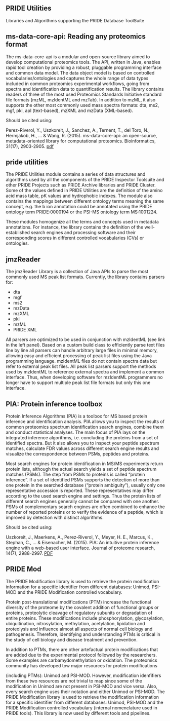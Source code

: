 ## PRIDE Utilities

Libraries and Algorithms supporting the PRIDE Database ToolSuite


## ms-data-core-api: Reading any proteomics format

The ms-data-core-api is a modular and open-source library aimed to develop computational proteomics tools. The API, written in Java,  enables rapid tool creation by providing a robust, pluggable programming interface and common data model. The data object model is based on controlled vocabularies/ontologies and captures the whole range of data types included in common proteomics experimental workflows, going from spectra and identification data to quantification results. The library contains readers of three of the most used Proteomics Standards Initiative standard file formats (mzML, mzIdentML and mzTab). In addition to mzML, it also supports the other most commonly used mass spectra formats: dta, ms2, mgf, pkl, apl (text-based), mzXML and mzData (XML-based).

Should be cited using:

Perez-Riverol, Y., Uszkoreit, J., Sanchez, A., Ternent, T., del Toro, N., Hermjakob, H., ... & Wang, R. (2015).
ms-data-core-api: an open-source, metadata-oriented library for computational proteomics. Bioinformatics, 31(17), 2903-2905. [pdf](https://academic.oup.com/bioinformatics/article/31/17/2903/183125)

## pride utilities

The PRIDE Utilities module contains a series of data structures and algorithms used by all the components of the PRIDE Inspector Toolsuite and other PRIDE Projects such as PRIDE Archive libraries and PRIDE Cluster. Some of the values defined in PRIDE Utilities are the definition of the amino acid mass table, pK values and hydrophobic indexes. The module also contains the mappings between different ontology terms meaning the same concept, e.g. the b ion annotation could be annotated using the PRIDE ontology term PRIDE:0000194 or the PSI-MS ontology term MS:1001224.

These modules homogenize all the terms and concepts used in metadata annotations. For instance, the library contains the definition of the well-established search engines and processing software and their corresponding scores in different controlled vocabularies (CVs) or ontologies.

## jmzReader

The jmzReader Library is a collection of Java APIs to parse the most commonly used MS peak list formats. Currently, the library contains parsers for:

- dta
- mgf
- ms2
- mzData
- mzXML
- pkl
- mzML
- PRIDE XML

All parsers are optimized to be used in conjunction with mzIdentML (see link in the left panel). Based on a custom build class to efficiently parse text files line by line all parsers can handle arbitrary large files in minimal memory, allowing easy and efficient processing of peak list files using the Java programming language. mzIdentML files do not contain spectra data but refer to external peak list files. All peak list parsers support
the methods used by mzIdentML to reference external spectra and implement a common interface. Thus, when developing software for mzIdentML programmers no longer have to support multiple peak list file formats but only this one interface.

## PIA: Protein inference toolbox

Protein Inference Algorithms (PIA) is a toolbox for MS based protein inference and identification analysis. PIA allows you to inspect the results of common proteomics spectrum identification search engines, combine them and conduct statistical analyses. The main focus of PIA lays on the integrated inference algorithms, i.e. concluding the proteins from a set of identified spectra. But it also allows you to inspect your peptide spectrum matches, calculate FDR values across different search engine results and visualize the correspondence between PSMs, peptides and proteins.

Most search engines for protein identification in MS/MS experiments return protein lists, although the actual search yields a set of peptide spectrum matches (PSMs). The step from PSMs to proteins is called “protein inference”. If a set of identified PSMs supports the detection of more than one protein in the searched database (“protein ambiguity”), usually only one representative accession is reported. These representatives may differ according to the used search engine and settings. Thus the protein lists of different search engines generally cannot be compared with one another. PSMs of complementary search engines are often combined to enhance the number of reported proteins or to verify the evidence of a peptide, which is improved by detection with distinct algorithms.

Should be cited using:

Uszkoreit, J., Maerkens, A., Perez-Riverol, Y., Meyer, H. E., Marcus, K., Stephan, C., ... & Eisenacher, M. (2015). PIA: An intuitive protein
inference engine with a web-based user interface. Journal of proteome research, 14(7), 2988-2997. [PDF](https://pubs.acs.org/doi/full/10.1021/acs.jproteome.5b00121)


## PRIDE Mod

The PRIDE Modification library is used to retrieve the protein modification information for a specific identifier from different databases: Unimod, PSI-MOD and the PRIDE Modification controlled vocabulary.

Protein post-translational modifications (PTM) increase the functional diversity of the proteome by the covalent addition of functional groups or proteins, proteolytic cleavage of regulatory subunits or degradation of entire proteins. These modifications include phosphorylation, glycosylation, ubiquitination, nitrosylation, methylation, acetylation, lipidation and proteolysis and influence almost all aspects of normal cell biology and pathogenesis. Therefore, identifying and understanding PTMs is critical in the study of cell biology and disease treatment and prevention.

In addition to PTMs, there are other artefactual protein modifications that are added due to the experimental protocol followed by the researchers. Some examples are carbamydomethylation or oxidation. The proteomics community has developed tow major resources for protein modifications

(including PTMs): Unimod and PSI-MOD. However, modification idenfifiers from these two resources are not trivial to map since some of the modification in Unimod are not present in PSI-MOD and vice versa. Also, every search engine uses their notation and either Unimod or PSI-MOD. The PRIDE Modification library is used to retrieve the modification information for a specific identifier from different databases: Unimod, PSI-MOD and the PRIDE Modification
controlled vocabulary (internal nomenclature used in PRIDE tools). This library is now used by different tools and pipelines.


